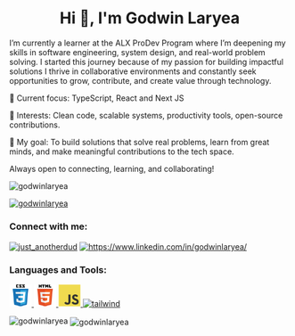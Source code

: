 <h1 align="center">Hi 👋, I'm Godwin Laryea</h1>
<p>I’m currently a learner at the ALX ProDev Program where I’m deepening my skills in software engineering, system design, and real-world problem solving. I started this journey because of my passion for building impactful solutions
I thrive in collaborative environments and constantly seek opportunities to grow, contribute, and create value through technology.

🔧 Current focus: TypeScript, React and Next JS

🧠 Interests: Clean code, scalable systems, productivity tools, open-source contributions.

🎯 My goal: To build solutions that solve real problems, learn from great minds, and make meaningful contributions to the tech space.

Always open to connecting, learning, and collaborating!
</p>

<p align="left"> <img src="https://komarev.com/ghpvc/?username=godwinlaryea&label=Profile%20views&color=0e75b6&style=flat" alt="godwinlaryea" /> </p>

<p align="left"> <a href="https://github.com/ryo-ma/github-profile-trophy"><img src="https://github-profile-trophy.vercel.app/?username=godwinlaryea" alt="godwinlaryea" /></a> </p>

<h3 align="left">Connect with me:</h3>
<p align="left">
<a href="https://twitter.com/just_anotherdud" target="blank"><img align="center" src="https://raw.githubusercontent.com/rahuldkjain/github-profile-readme-generator/master/src/images/icons/Social/twitter.svg" alt="just_anotherdud" height="30" width="40" /></a>
<a href="https://www.linkedin.com/in/godwinlaryea/?trk=public-profile-join-page" target="blank"><img align="center" src="https://raw.githubusercontent.com/rahuldkjain/github-profile-readme-generator/master/src/images/icons/Social/linked-in-alt.svg" alt="https://www.linkedin.com/in/godwinlaryea/" height="30" width="40" /></a>
</p>

<h3 align="left">Languages and Tools:</h3>
<p align="left"> <a href="https://www.w3schools.com/css/" target="_blank" rel="noreferrer"> <img src="https://raw.githubusercontent.com/devicons/devicon/master/icons/css3/css3-original-wordmark.svg" alt="css3" width="40" height="40"/> </a> <a href="https://www.w3.org/html/" target="_blank" rel="noreferrer"> <img src="https://raw.githubusercontent.com/devicons/devicon/master/icons/html5/html5-original-wordmark.svg" alt="html5" width="40" height="40"/> </a> <a href="https://developer.mozilla.org/en-US/docs/Web/JavaScript" target="_blank" rel="noreferrer"> <img src="https://raw.githubusercontent.com/devicons/devicon/master/icons/javascript/javascript-original.svg" alt="javascript" width="40" height="40"/> </a> <a href="https://tailwindcss.com/" target="_blank" rel="noreferrer"> <img src="https://www.vectorlogo.zone/logos/tailwindcss/tailwindcss-icon.svg" alt="tailwind" width="40" height="40"/> </a> </p>

<p><img align="left" src="https://github-readme-stats.vercel.app/api/top-langs?username=godwinlaryea&show_icons=true&locale=en&layout=compact" alt="godwinlaryea" /></p>

<p>&nbsp;<img align="center" src="https://github-readme-stats.vercel.app/api?username=godwinlaryea&show_icons=true&locale=en" alt="godwinlaryea" /></p>
